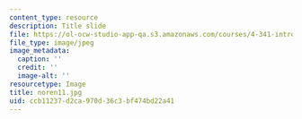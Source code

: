 ```yaml
---
content_type: resource
description: Title slide
file: https://ol-ocw-studio-app-qa.s3.amazonaws.com/courses/4-341-introduction-to-photography-fall-2002/ccb11237d2ca970d36c3bf474bd22a41_noren11.jpg
file_type: image/jpeg
image_metadata:
  caption: ''
  credit: ''
  image-alt: ''
resourcetype: Image
title: noren11.jpg
uid: ccb11237-d2ca-970d-36c3-bf474bd22a41
---
```


